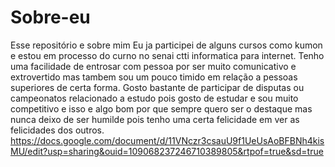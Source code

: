 # Sobre-eu
Esse repositório e sobre mim
Eu ja participei de alguns cursos como kumon e estou em processo do curno no senai ctti informatica para internet. Tenho uma facilidade de entrosar com pessoa por ser muito comunicativo e extrovertido mas tambem sou um pouco timido em relação a pessoas superiores de certa forma. Gosto bastante de participar de disputas ou campeonatos relacionado a estudo pois gosto de estudar e sou muito competitivo e isso e algo bom por que sempre quero ser o destaque mas nunca deixo de ser humilde pois tenho uma certa felicidade em ver as felicidades dos outros. 
https://docs.google.com/document/d/11VNczr3csauU9f1UeUsAoBFBNh4kisMU/edit?usp=sharing&ouid=109068237246710389805&rtpof=true&sd=true
